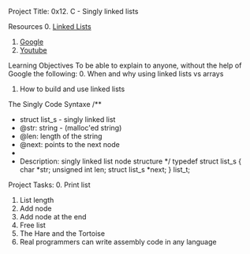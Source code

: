 Project Title: 0x12. C - Singly linked lists

Resources
0. [Linked Lists](https://intranet.alxswe.com/rltoken/joxg32-tt4lUh8Afgst8tA)
1. [Google](https://intranet.alxswe.com/rltoken/USaZbNdfcuIFII-K2YPsKQ)
2. [Youtube](https://intranet.alxswe.com/rltoken/epKUCIcoA6XaN1T3Vtr_9w)

Learning Objectives
To be able to explain to anyone, without the help of Google the following:
0. When and why using linked lists vs arrays
1. How to build and use linked lists

The Singly Code Syntaxe
/**
 * struct list_s - singly linked list
 * @str: string - (malloc'ed string)
 * @len: length of the string
 * @next: points to the next node
 *
 * Description: singly linked list node structure
 */
typedef struct list_s
{
    char *str;
    unsigned int len;
    struct list_s *next;
} list_t;

Project Tasks: 
0. Print list
1. List length
2. Add node
3. Add node at the end
4. Free list
5. The Hare and the Tortoise
6. Real programmers can write assembly code in any language
